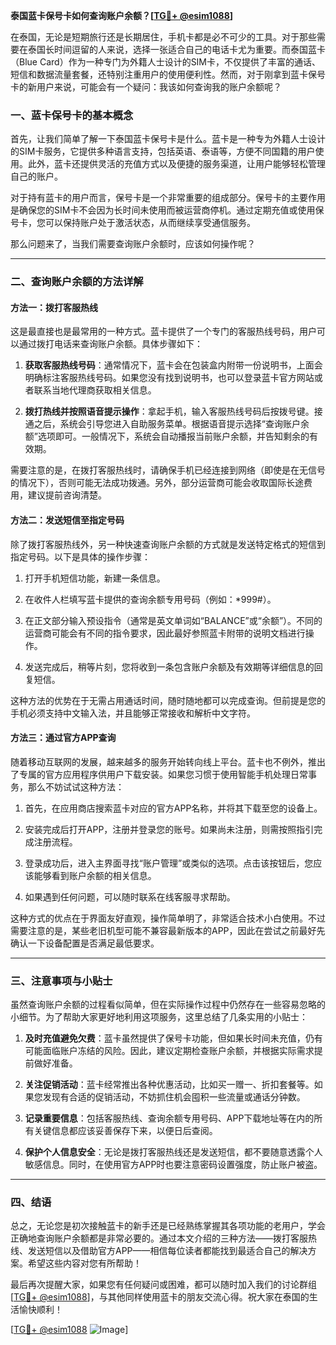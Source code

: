 **泰国蓝卡保号卡如何查询账户余额？[[TG💪+ @esim1088](https://t.me/s/esim1088)]**

在泰国，无论是短期旅行还是长期居住，手机卡都是必不可少的工具。对于那些需要在泰国长时间逗留的人来说，选择一张适合自己的电话卡尤为重要。而泰国蓝卡（Blue Card）作为一种专门为外籍人士设计的SIM卡，不仅提供了丰富的通话、短信和数据流量套餐，还特别注重用户的使用便利性。然而，对于刚拿到蓝卡保号卡的新用户来说，可能会有一个疑问：我该如何查询我的账户余额呢？

### 一、蓝卡保号卡的基本概念

首先，让我们简单了解一下泰国蓝卡保号卡是什么。蓝卡是一种专为外籍人士设计的SIM卡服务，它提供多种语言支持，包括英语、泰语等，方便不同国籍的用户使用。此外，蓝卡还提供灵活的充值方式以及便捷的服务渠道，让用户能够轻松管理自己的账户。

对于持有蓝卡的用户而言，保号卡是一个非常重要的组成部分。保号卡的主要作用是确保您的SIM卡不会因为长时间未使用而被运营商停机。通过定期充值或使用保号卡，您可以保持账户处于激活状态，从而继续享受通信服务。

那么问题来了，当我们需要查询账户余额时，应该如何操作呢？

---

### 二、查询账户余额的方法详解

#### 方法一：拨打客服热线
这是最直接也是最常用的一种方式。蓝卡提供了一个专门的客服热线号码，用户可以通过拨打电话来查询账户余额。具体步骤如下：

1. **获取客服热线号码**：通常情况下，蓝卡会在包装盒内附带一份说明书，上面会明确标注客服热线号码。如果您没有找到说明书，也可以登录蓝卡官方网站或者联系当地代理商获取相关信息。
   
2. **拨打热线并按照语音提示操作**：拿起手机，输入客服热线号码后按拨号键。接通之后，系统会引导您进入自助服务菜单。根据语音提示选择“查询账户余额”选项即可。一般情况下，系统会自动播报当前账户余额，并告知剩余的有效期。

需要注意的是，在拨打客服热线时，请确保手机已经连接到网络（即使是在无信号的情况下），否则可能无法成功拨通。另外，部分运营商可能会收取国际长途费用，建议提前咨询清楚。

#### 方法二：发送短信至指定号码
除了拨打客服热线外，另一种快速查询账户余额的方式就是发送特定格式的短信到指定号码。以下是具体的操作步骤：

1. 打开手机短信功能，新建一条信息。
   
2. 在收件人栏填写蓝卡提供的查询余额专用号码（例如：*999#）。

3. 在正文部分输入预设指令（通常是英文单词如“BALANCE”或“余额”）。不同的运营商可能会有不同的指令要求，因此最好参照蓝卡附带的说明文档进行操作。

4. 发送完成后，稍等片刻，您将收到一条包含账户余额及有效期等详细信息的回复短信。

这种方法的优势在于无需占用通话时间，随时随地都可以完成查询。但前提是您的手机必须支持中文输入法，并且能够正常接收和解析中文字符。

#### 方法三：通过官方APP查询
随着移动互联网的发展，越来越多的服务开始转向线上平台。蓝卡也不例外，推出了专属的官方应用程序供用户下载安装。如果您习惯于使用智能手机处理日常事务，那么不妨试试这种方法：

1. 首先，在应用商店搜索蓝卡对应的官方APP名称，并将其下载至您的设备上。

2. 安装完成后打开APP，注册并登录您的账号。如果尚未注册，则需按照指引完成注册流程。

3. 登录成功后，进入主界面寻找“账户管理”或类似的选项。点击该按钮后，您应该能够看到账户余额的相关信息。

4. 如果遇到任何问题，可以随时联系在线客服寻求帮助。

这种方式的优点在于界面友好直观，操作简单明了，非常适合技术小白使用。不过需要注意的是，某些老旧机型可能不兼容最新版本的APP，因此在尝试之前最好先确认一下设备配置是否满足最低要求。

---

### 三、注意事项与小贴士

虽然查询账户余额的过程看似简单，但在实际操作过程中仍然存在一些容易忽略的小细节。为了帮助大家更好地利用这项服务，这里总结了几条实用的小贴士：

1. **及时充值避免欠费**：蓝卡虽然提供了保号卡功能，但如果长时间未充值，仍有可能面临账户冻结的风险。因此，建议定期检查账户余额，并根据实际需求提前做好准备。

2. **关注促销活动**：蓝卡经常推出各种优惠活动，比如买一赠一、折扣套餐等。如果您发现有合适的促销活动，不妨抓住机会囤积一些流量或通话分钟数。

3. **记录重要信息**：包括客服热线、查询余额专用号码、APP下载地址等在内的所有关键信息都应该妥善保存下来，以便日后查阅。

4. **保护个人信息安全**：无论是拨打客服热线还是发送短信，都不要随意透露个人敏感信息。同时，在使用官方APP时也要注意密码设置强度，防止账户被盗。

---

### 四、结语

总之，无论您是初次接触蓝卡的新手还是已经熟练掌握其各项功能的老用户，学会正确地查询账户余额都是非常必要的。通过本文介绍的三种方法——拨打客服热线、发送短信以及借助官方APP——相信每位读者都能找到最适合自己的解决方案。希望这些内容对您有所帮助！

最后再次提醒大家，如果您有任何疑问或困难，都可以随时加入我们的讨论群组[[TG💪+ @esim1088](https://t.me/s/esim1088)]，与其他同样使用蓝卡的朋友交流心得。祝大家在泰国的生活愉快顺利！

[[TG💪+ @esim1088](https://t.me/s/esim1088) ![Image](https://i.postimg.cc/4NQfJmqS/Snipaste-2025-05-13-00-14-12.png)]